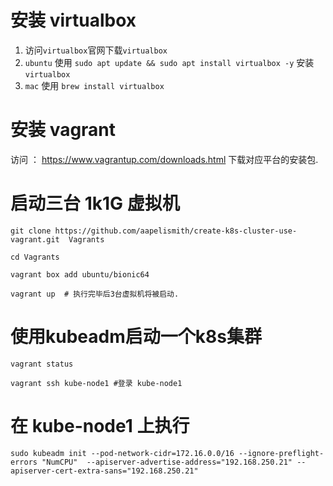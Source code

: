 # 安装 virtualbox 

1. 访问`virtualbox`官网下载`virtualbox`
2. `ubuntu` 使用 `sudo apt update && sudo apt install virtualbox -y` 安装 `virtualbox`
3. `mac` 使用 `brew install virtualbox`

# 安装 vagrant

访问 ： <https://www.vagrantup.com/downloads.html> 下载对应平台的安装包.



# 启动三台 1k1G 虚拟机

`git clone https://github.com/aapelismith/create-k8s-cluster-use-vagrant.git  Vagrants`

`cd Vagrants` 

`vagrant box add ubuntu/bionic64`

`vagrant up  # 执行完毕后3台虚拟机将被启动.`



# 使用kubeadm启动一个k8s集群

`vagrant status`

`vagrant ssh kube-node1 #登录 kube-node1`

# 在 kube-node1 上执行

`sudo kubeadm init --pod-network-cidr=172.16.0.0/16 --ignore-preflight-errors "NumCPU"  --apiserver-advertise-address="192.168.250.21" --apiserver-cert-extra-sans="192.168.250.21"`

